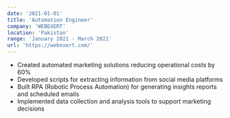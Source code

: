```yaml
---
date: '2021-01-01'
title: 'Automation Engineer'
company: 'WEBEXERT'
location: 'Pakistan'
range: 'January 2021 - March 2021'
url: 'https://webexert.com/'
---
```


- Created automated marketing solutions reducing operational costs by 60%
- Developed scripts for extracting information from social media platforms
- Built RPA (Robotic Process Automation) for generating insights reports and scheduled emails
- Implemented data collection and analysis tools to support marketing decisions 